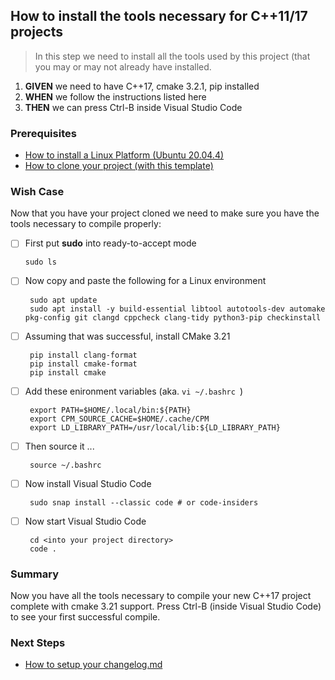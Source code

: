 

## How to install the tools necessary for C++11/17 projects
> In this step we need to install all the tools used by this project (that you may or may not already have installed.

 1. **GIVEN** we need to have C++17, cmake 3.2.1, pip installed
 2. **WHEN** we follow the instructions listed here
 3. **THEN** we can press Ctrl-B inside Visual Studio Code

### Prerequisites
  - [How to install a Linux Platform (Ubuntu 20.04.4)](https://github.com/perriera/extras_oci/blob/dev/docs/UBUNTU.md)
  - [How to clone your project (with this template)](https://github.com/perriera/extras_oci/blob/dev/docs/CLONE.md)

 
### Wish Case
Now that you have your project cloned we need to make sure you have the tools necessary to compile properly:

  - [ ] First put **sudo** into ready-to-accept mode
	
		sudo ls
	
 - [ ] Now copy and paste the following for a Linux environment

		sudo apt update
		sudo apt install -y build-essential libtool autotools-dev automake pkg-config git clangd cppcheck clang-tidy python3-pip checkinstall

 - [ ] Assuming that was successful, install CMake 3.21

		pip install clang-format
		pip install cmake-format
		pip install cmake

 - [ ] Add these enironment variables (aka.  `vi ~/.bashrc `)

		
		export PATH=$HOME/.local/bin:${PATH}
		export CPM_SOURCE_CACHE=$HOME/.cache/CPM
		export LD_LIBRARY_PATH=/usr/local/lib:${LD_LIBRARY_PATH}

 - [ ] Then source it ... 

		source ~/.bashrc

 - [ ] Now install Visual Studio Code

		sudo snap install --classic code # or code-insiders

 - [ ] Now start Visual Studio Code

		cd <into your project directory>
		code .

### Summary 
Now you have all the tools necessary to compile your new C++17 project complete with cmake 3.21 support. Press Ctrl-B (inside Visual Studio Code) to see your first successful compile.

### Next Steps
 - [How to setup your changelog.md](https://github.com/perriera/extras_oci/blob/dev/docs/CHANGELOG.md)


